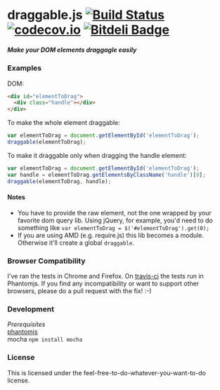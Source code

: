 # draggable.js [![Build Status](https://travis-ci.org/gtramontina/draggable.js.png)](https://travis-ci.org/gtramontina/draggable.js) [![codecov.io](https://codecov.io/github/gtramontina/draggable.js/coverage.svg?branch=master)](https://codecov.io/github/gtramontina/draggable.js?branch=master) [![Bitdeli Badge](https://d2weczhvl823v0.cloudfront.net/gtramontina/draggable.js/trend.png)](https://bitdeli.com/free "Bitdeli Badge")
##### Make your DOM elements draggagle easily

### Examples

DOM:

```html
<div id="elementToDrag">
  <div class="handle"></div>
</div>
```

To make the whole element draggable:

```javascript
var elementToDrag = document.getElementById('elementToDrag');
draggable(elementToDrag);
```

To make it draggable only when dragging the handle element:

```javascript
var elementToDrag = document.getElementById('elementToDrag');
var handle = elementToDrag.getElementsByClassName('handle')[0];
draggable(elementToDrag, handle);
```

#### Notes
* You have to provide the raw element, not the one wrapped by your favorite dom query lib. Using jQuery, for example, you'd need to do something like `var elementToDrag = $('#elementToDrag').get(0);`
* If you are using AMD (e.g. require.js) this lib becomes a module. Otherwise it'll create a global `draggable`.

### Browser Compatibility
I've ran the tests in Chrome and Firefox. On [travis-ci](https://travis-ci.org/gtramontina/draggable.js) the tests run in Phantomjs. If you find any incompatibility or want to support other browsers, please do a pull request with the fix! :-)

### Development
*Prerequisites*  
[phantomjs](http://phantomjs.org/download.html)   
mocha `npm install mocha`  



### License
This is licensed under the feel-free-to-do-whatever-you-want-to-do license.
